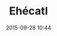 ---
title: Ehécatl
layout: post
date:   2015-09-28 10:44
numero: 32
image: 32_Ehécatl.png
thumb: 32_Ehécatl.svg
wiki: https://it.wikipedia.org/wiki/Quetzalcoatl#Lo_Spirito_del_Vento
source: https://commons.wikimedia.org/wiki/File:Eh%C3%A9catl.png
source-name: Wikimedia Commons
autore: luca corsato
social-autore: https://twitter.com/lucacorsato
social-idea: https://twitter.com/lucacorsato
idea: luca corsato
tags:
- uomo
- mitologia
- divinità
- id. corsato
---